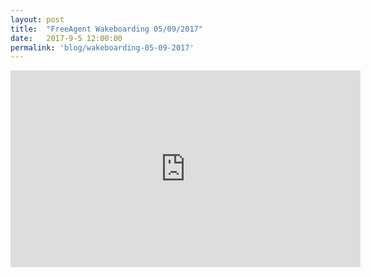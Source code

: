```yaml
---
layout: post
title:  "FreeAgent Wakeboarding 05/09/2017"
date:   2017-9-5 12:00:00
permalink: 'blog/wakeboarding-05-09-2017'
---
```


<iframe width="560" height="315" src="https://www.youtube.com/embed/61UdaDsDkEM?rel=0" frameborder="0" allowfullscreen></iframe>

